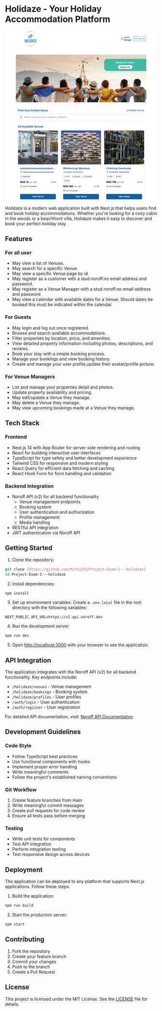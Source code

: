 # Holidaze - Your Holiday Accommodation Platform

![Holidaze Screenshot](SCREENSHOT.png)

Holidaze is a modern web application built with Next.js that helps users find and book holiday accommodations. Whether you're looking for a cozy cabin in the woods or a beachfront villa, Holidaze makes it easy to discover and book your perfect holiday stay.

## Features

### For all user

- May view a list of Venues.
- May search for a specific Venue.
- May view a specific Venue page by id.
- May register as a customer with a stud.noroff.no email address and password.
- May register as a Venue Manager with a stud.noroff.no email address and password.
- May view a calendar with available dates for a Venue. Should dates be booked this must be indicated within the calendar.

### For Guests

- May login and log out once registered.
- Browse and search available accommodations.
- Filter properties by location, price, and amenities.
- View detailed property information including photos, descriptions, and reviews.
- Book your stay with a simple booking process.
- Manage your bookings and view booking history.
- Create and manage your user profile,update their avatar/profile picture.

### For Venue Managers

- List and manage your properties detail and photos.
- Update property availability and pricing.
- May edit/update a Venue they manage.
- May delete a Venue they manage.
- May view upcoming bookings made at a Venue they manage.

## Tech Stack

### Frontend

- Next.js 14 with App Router for server-side rendering and routing
- React for building interactive user interfaces
- TypeScript for type safety and better development experience
- Tailwind CSS for responsive and modern styling
- React Query for efficient data fetching and caching
- React Hook Form for form handling and validation

### Backend Integration

- Noroff API (v2) for all backend functionality
  - Venue management endpoints
  - Booking system
  - User authentication and authorization
  - Profile management
  - Media handling
- RESTful API integration
- JWT authentication via Noroff API

## Getting Started

1. Clone the repository:

```bash
git clone [https://github.com/Mithu225/Project-Exam-2---holidaze]
cd Project-Exam-2---holidaze
```

2. Install dependencies:

```bash
npm install
```

3. Set up environment variables:
   Create a `.env.local` file in the root directory with the following variables:

```env
NEXT_PUBLIC_API_URL=https://v2.api.noroff.dev
```

4. Run the development server:

```bash
npm run dev
```

5. Open [http://localhost:3000](http://localhost:3000) with your browser to see the application.

## API Integration

The application integrates with the Noroff API (v2) for all backend functionality. Key endpoints include:

- `/holidaze/venues` - Venue management
- `/holidaze/bookings` - Booking system
- `/holidaze/profiles` - User profiles
- `/auth/login` - User authentication
- `/auth/register` - User registration

For detailed API documentation, visit: [Noroff API Documentation](https://v2.api.noroff.dev/docs/static/index.html)

## Development Guidelines

### Code Style

- Follow TypeScript best practices
- Use functional components with hooks
- Implement proper error handling
- Write meaningful comments
- Follow the project's established naming conventions

### Git Workflow

1. Create feature branches from main
2. Write meaningful commit messages
3. Create pull requests for code review
4. Ensure all tests pass before merging

### Testing

- Write unit tests for components
- Test API integration
- Perform integration testing
- Test responsive design across devices

## Deployment

The application can be deployed to any platform that supports Next.js applications. Follow these steps:

1. Build the application:

```bash
npm run build
```

2. Start the production server:

```bash
npm start
```

## Contributing

1. Fork the repository
2. Create your feature branch
3. Commit your changes
4. Push to the branch
5. Create a Pull Request

## License

This project is licensed under the MIT License. See the [LICENSE](LICENSE) file for details.
